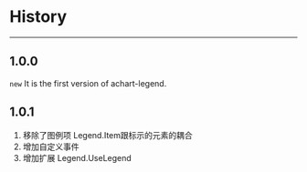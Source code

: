 # History

---

## 1.0.0

`new` It is the first version of achart-legend.

## 1.0.1

1. 移除了图例项 Legend.Item跟标示的元素的耦合
2. 增加自定义事件
3. 增加扩展 Legend.UseLegend 